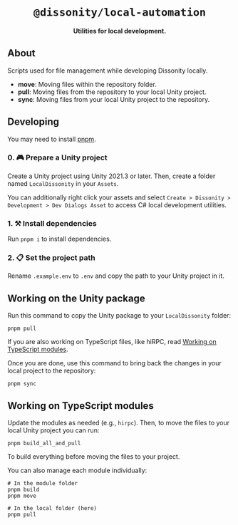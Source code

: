 <div align="center">

  <h1><code>@dissonity/local-automation</code></h1>

  <strong>Utilities for local development.</strong>
</div>

## About

Scripts used for file management while developing Dissonity locally.

<ul>
    <li><b>move</b>: Moving files within the repository folder.</li>
    <li><b>pull</b>: Moving files from the repository to your local Unity project.</li>
    <li><b>sync</b>: Moving files from your local Unity project to the repository.</li>
</ul>

## Developing

You may need to install [pnpm](https://pnpm.io).

### 0. 🎮 Prepare a Unity project

Create a Unity project using Unity 2021.3 or later. Then, create a folder named `LocalDissonity` in your `Assets`.

You can additionally right click your assets and select `Create > Dissonity > Development > Dev Dialogs Asset` to access C# local development utilities.

### 1. ⚒️ Install dependencies

Run `pnpm i` to install dependencies.

### 2. 📋 Set the project path

Rename `.example.env` to `.env` and copy the path to your Unity project in it.


## Working on the Unity package

Run this command to copy the Unity package to your `LocalDissonity` folder:

```
pnpm pull
```

If you are also working on TypeScript files, like hiRPC, read [Working on TypeScript modules](#working-on-typescript-modules).

Once you are done, use this command to bring back the changes in your local project to the repository:

```
pnpm sync
```

## Working on TypeScript modules

Update the modules as needed (e.g., `hirpc`). Then, to move the files to your local Unity project you can run:

```
pnpm build_all_and_pull
```

To build everything before moving the files to your project.

You can also manage each module individually:

```
# In the module folder
pnpm build
pnpm move

# In the local folder (here)
pnpm pull
```